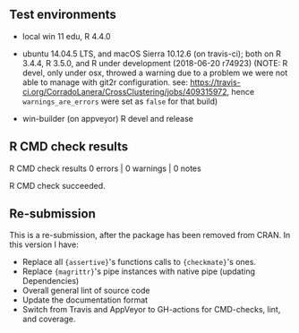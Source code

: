 ## Test environments
* local win 11 edu, R 4.4.0

* ubuntu 14.04.5 LTS, and macOS Sierra 10.12.6 (on travis-ci);
    both on R 3.4.4, R 3.5.0, and R under development (2018-06-20 r74923)
    (NOTE: R devel, only under osx, throwed a warning due to a problem 
           we were not able to manage with git2r configuration. see:
           <https://travis-ci.org/CorradoLanera/CrossClustering/jobs/409315972>,
           hence `warnings_are_errors` were set as `false` for that build)

* win-builder (on appveyor) R devel and release


## R CMD check results
R CMD check results
0 errors | 0 warnings | 0 notes

R CMD check succeeded.

## Re-submission
This is a re-submission, after the package has been removed from CRAN.
In this version I have:

* Replace all `{assertive}`'s functions calls to `{checkmate}`'s ones.
* Replace `{magrittr}`'s pipe instances with native pipe (updating 
  Dependencies)
* Overall general lint of source code
* Update the documentation format
* Switch from Travis and AppVeyor to GH-actions for CMD-checks, lint, 
  and coverage.
